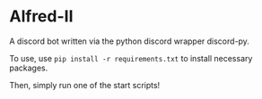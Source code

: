 # Alfred-II
A discord bot written via the python discord wrapper discord-py.

To use, use `pip install -r requirements.txt` to install necessary packages.

Then, simply run one of the start scripts!
